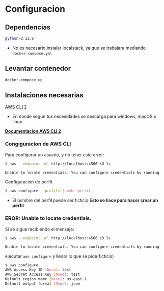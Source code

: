 # Configuracion

## Dependencias

```sh
python=3.11.8
```

- No es necesario instalar localstack, ya que se trabajara mediando `docker-compose.yml`

## Levantar contenedor

```sh
docker-compose up
```

## Instalaciones necesarias

[AWS CLI 2](https://docs.aws.amazon.com/cli/latest/userguide/getting-started-install.html)

- En donde segun tus necesidades se descarga para windows, macOS o linux

[**Documentacion AWS CLI 2**](https://docs.aws.amazon.com/cli/latest/)

### Congiguracion de AWS CLI

Para configurar un asuario, y no tener este error:

```sh
$ aws --endpoint-url http://localhost:4566 s3 ls

Unable to locate credentials. You can configure credentials by running "aws configure".
```

Configuracion de perfil

```sh
$ aws configure --profile [nombe-perfil]
```

- El nombre del perfil puede ser ficticio
  **Esto se hace para hacer crear un perfil**

### EROR: Unable to locate credentials.

Si se sigue recibiendo el mensaje:

```sh
$ aws --endpoint-url http://localhost:4566 s3 ls

Unable to locate credentials. You can configure credentials by running "aws configure".
```

ejecutar `aws configure` y llenar lo que se pide(ficticio)

```sh
$ aws configure
AWS Access Key ID [None]: test
AWS Secret Access Key [None]: test
Default region name [None]: us-east-1
Default output format [None]: json
```
